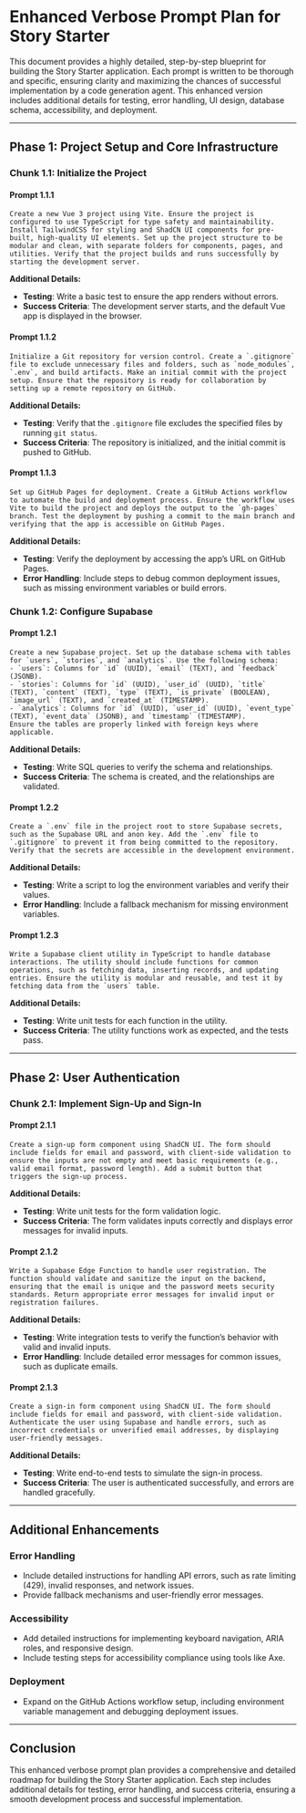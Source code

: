 # Enhanced Verbose Prompt Plan for Story Starter

This document provides a highly detailed, step-by-step blueprint for building the Story Starter application. Each prompt is written to be thorough and specific, ensuring clarity and maximizing the chances of successful implementation by a code generation agent. This enhanced version includes additional details for testing, error handling, UI design, database schema, accessibility, and deployment.

---

## Phase 1: Project Setup and Core Infrastructure

### Chunk 1.1: Initialize the Project

#### Prompt 1.1.1
```text
Create a new Vue 3 project using Vite. Ensure the project is configured to use TypeScript for type safety and maintainability. Install TailwindCSS for styling and ShadCN UI components for pre-built, high-quality UI elements. Set up the project structure to be modular and clean, with separate folders for components, pages, and utilities. Verify that the project builds and runs successfully by starting the development server.
```

**Additional Details:**
- **Testing**: Write a basic test to ensure the app renders without errors.
- **Success Criteria**: The development server starts, and the default Vue app is displayed in the browser.

#### Prompt 1.1.2
```text
Initialize a Git repository for version control. Create a `.gitignore` file to exclude unnecessary files and folders, such as `node_modules`, `.env`, and build artifacts. Make an initial commit with the project setup. Ensure that the repository is ready for collaboration by setting up a remote repository on GitHub.
```

**Additional Details:**
- **Testing**: Verify that the `.gitignore` file excludes the specified files by running `git status`.
- **Success Criteria**: The repository is initialized, and the initial commit is pushed to GitHub.

#### Prompt 1.1.3
```text
Set up GitHub Pages for deployment. Create a GitHub Actions workflow to automate the build and deployment process. Ensure the workflow uses Vite to build the project and deploys the output to the `gh-pages` branch. Test the deployment by pushing a commit to the main branch and verifying that the app is accessible on GitHub Pages.
```

**Additional Details:**
- **Testing**: Verify the deployment by accessing the app’s URL on GitHub Pages.
- **Error Handling**: Include steps to debug common deployment issues, such as missing environment variables or build errors.

### Chunk 1.2: Configure Supabase

#### Prompt 1.2.1
```text
Create a new Supabase project. Set up the database schema with tables for `users`, `stories`, and `analytics`. Use the following schema:
- `users`: Columns for `id` (UUID), `email` (TEXT), and `feedback` (JSONB).
- `stories`: Columns for `id` (UUID), `user_id` (UUID), `title` (TEXT), `content` (TEXT), `type` (TEXT), `is_private` (BOOLEAN), `image_url` (TEXT), and `created_at` (TIMESTAMP).
- `analytics`: Columns for `id` (UUID), `user_id` (UUID), `event_type` (TEXT), `event_data` (JSONB), and `timestamp` (TIMESTAMP).
Ensure the tables are properly linked with foreign keys where applicable.
```

**Additional Details:**
- **Testing**: Write SQL queries to verify the schema and relationships.
- **Success Criteria**: The schema is created, and the relationships are validated.

#### Prompt 1.2.2
```text
Create a `.env` file in the project root to store Supabase secrets, such as the Supabase URL and anon key. Add the `.env` file to `.gitignore` to prevent it from being committed to the repository. Verify that the secrets are accessible in the development environment.
```

**Additional Details:**
- **Testing**: Write a script to log the environment variables and verify their values.
- **Error Handling**: Include a fallback mechanism for missing environment variables.

#### Prompt 1.2.3
```text
Write a Supabase client utility in TypeScript to handle database interactions. The utility should include functions for common operations, such as fetching data, inserting records, and updating entries. Ensure the utility is modular and reusable, and test it by fetching data from the `users` table.
```

**Additional Details:**
- **Testing**: Write unit tests for each function in the utility.
- **Success Criteria**: The utility functions work as expected, and the tests pass.

---

## Phase 2: User Authentication

### Chunk 2.1: Implement Sign-Up and Sign-In

#### Prompt 2.1.1
```text
Create a sign-up form component using ShadCN UI. The form should include fields for email and password, with client-side validation to ensure the inputs are not empty and meet basic requirements (e.g., valid email format, password length). Add a submit button that triggers the sign-up process.
```

**Additional Details:**
- **Testing**: Write unit tests for the form validation logic.
- **Success Criteria**: The form validates inputs correctly and displays error messages for invalid inputs.

#### Prompt 2.1.2
```text
Write a Supabase Edge Function to handle user registration. The function should validate and sanitize the input on the backend, ensuring that the email is unique and the password meets security standards. Return appropriate error messages for invalid input or registration failures.
```

**Additional Details:**
- **Testing**: Write integration tests to verify the function’s behavior with valid and invalid inputs.
- **Error Handling**: Include detailed error messages for common issues, such as duplicate emails.

#### Prompt 2.1.3
```text
Create a sign-in form component using ShadCN UI. The form should include fields for email and password, with client-side validation. Authenticate the user using Supabase and handle errors, such as incorrect credentials or unverified email addresses, by displaying user-friendly messages.
```

**Additional Details:**
- **Testing**: Write end-to-end tests to simulate the sign-in process.
- **Success Criteria**: The user is authenticated successfully, and errors are handled gracefully.

---

## Additional Enhancements

### Error Handling
- Include detailed instructions for handling API errors, such as rate limiting (429), invalid responses, and network issues.
- Provide fallback mechanisms and user-friendly error messages.

### Accessibility
- Add detailed instructions for implementing keyboard navigation, ARIA roles, and responsive design.
- Include testing steps for accessibility compliance using tools like Axe.

### Deployment
- Expand on the GitHub Actions workflow setup, including environment variable management and debugging deployment issues.

---

## Conclusion
This enhanced verbose prompt plan provides a comprehensive and detailed roadmap for building the Story Starter application. Each step includes additional details for testing, error handling, and success criteria, ensuring a smooth development process and successful implementation.
